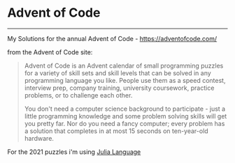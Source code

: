 
# Advent of Code
---
My Solutions for the annual Advent of Code - https://adventofcode.com/

from the Advent of Code site:


> Advent of Code is an Advent calendar of small programming puzzles for a variety of skill sets and skill levels that can be solved in any programming language you like. People use them as a speed contest, interview prep, company training, university coursework, practice problems, or to challenge each other.
> 
> You don't need a computer science background to participate - just a little programming knowledge and some problem solving skills will get you pretty far. Nor do you need a fancy computer; every problem has a solution that completes in at most 15 seconds on ten-year-old hardware.


For the 2021 puzzles i'm using [Julia Language](https://julialang.org/)

